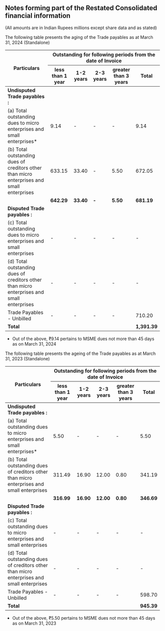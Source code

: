 ## Notes forming part of the Restated Consolidated financial information

(All amounts are in Indian Rupees millions except share data and as stated)

The following table presents the aging of the Trade payables as at March 31, 2024 (Standalone)

<table><thead><tr><th rowspan="2">Particulars</th><th colspan="5">Outstanding for following periods from the date of Invoice</th></tr><tr><th>less than 1 year</th><th>1-2 years</th><th>2-3 years</th><th>greater than 3 years</th><th>Total</th></tr></thead><tbody><tr><td><strong>Undisputed Trade payables :</strong></td><td></td><td></td><td></td><td></td><td></td></tr><tr><td>(a) Total outstanding dues to micro enterprises and small enterprises*</td><td>9.14</td><td>-</td><td>-</td><td>-</td><td>9.14</td></tr><tr><td>(b) Total outstanding dues of creditors other than micro enterprises and small enterprises</td><td>633.15</td><td>33.40</td><td>-</td><td>5.50</td><td>672.05</td></tr><tr><td></td><td><strong>642.29</strong></td><td><strong>33.40</strong></td><td><strong>-</strong></td><td><strong>5.50</strong></td><td><strong>681.19</strong></td></tr><tr><td><strong>Disputed Trade payables :</strong></td><td></td><td></td><td></td><td></td><td></td></tr><tr><td>(c) Total outstanding dues to micro enterprises and small enterprises</td><td>-</td><td>-</td><td>-</td><td>-</td><td>-</td></tr><tr><td>(d) Total outstanding dues of creditors other than micro enterprises and small enterprises</td><td>-</td><td>-</td><td>-</td><td>-</td><td>-</td></tr><tr><td>Trade Payables - Unbilled</td><td>-</td><td>-</td><td>-</td><td>-</td><td>710.20</td></tr><tr><td><strong>Total</strong></td><td></td><td></td><td></td><td></td><td><strong>1,391.39</strong></td></tr></tbody></table>

* Out of the above, ₹9.14 pertains to MSME dues not more than 45 days as on March 31, 2024

The following table presents the ageing of the Trade payables as at March 31, 2023 (Standalone)

<table><thead><tr><th rowspan="2">Particulars</th><th colspan="5">Outstanding for following periods from the date of Invoice</th></tr><tr><th>less than 1 year</th><th>1-2 years</th><th>2-3 years</th><th>greater than 3 years</th><th>Total</th></tr></thead><tbody><tr><td><strong>Undisputed Trade payables :</strong></td><td></td><td></td><td></td><td></td><td></td></tr><tr><td>(a) Total outstanding dues to micro enterprises and small enterprises*</td><td>5.50</td><td>-</td><td>-</td><td>-</td><td>5.50</td></tr><tr><td>(b) Total outstanding dues of creditors other than micro enterprises and small enterprises</td><td>311.49</td><td>16.90</td><td>12.00</td><td>0.80</td><td>341.19</td></tr><tr><td></td><td><strong>316.99</strong></td><td><strong>16.90</strong></td><td><strong>12.00</strong></td><td><strong>0.80</strong></td><td><strong>346.69</strong></td></tr><tr><td><strong>Disputed Trade payables :</strong></td><td></td><td></td><td></td><td></td><td></td></tr><tr><td>(c) Total outstanding dues to micro enterprises and small enterprises</td><td>-</td><td>-</td><td>-</td><td>-</td><td>-</td></tr><tr><td>(d) Total outstanding dues of creditors other than micro enterprises and small enterprises</td><td>-</td><td>-</td><td>-</td><td>-</td><td>-</td></tr><tr><td>Trade Payables - Unbilled</td><td>-</td><td>-</td><td>-</td><td>-</td><td>598.70</td></tr><tr><td><strong>Total</strong></td><td></td><td></td><td></td><td></td><td><strong>945.39</strong></td></tr></tbody></table>

* Out of the above, ₹5.50 pertains to MSME dues not more than 45 days as on March 31, 2023